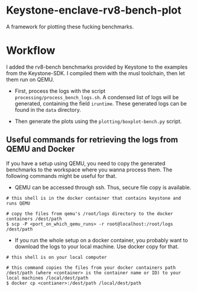 # Keystone-enclave-rv8-bench-plot
A framework for plotting these fucking benchmarks.

# Workflow
I added the rv8-bench benchmarks provided by Keystone to the examples from the Keystone-SDK. I compiled them with the musl toolchain, then let them run on QEMU. 

* First, process the logs with the script `processing/process_bench_logs.sh`. A condensed list of logs will be generated, containing the field `iruntime`. These generated logs can be found in the `data` directory.

* Then generate the plots using the `plotting/boxplot-bench.py` script.

## Useful commands for retrieving the logs from QEMU and Docker
If you have a setup using QEMU, you need to copy the generated benchmarks to the workspace where you wanna process them. The following commands might be useful for that.

 - QEMU can be accessed through ssh. Thus, secure file copy is available.
```
# this shell is in the docker container that contains keystone and runs QEMU

# copy the files from qemu's /root/logs directory to the docker containers /dest/path
$ scp -P <port_on_which_qemu_runs> -r root@localhost:/root/logs /dest/path
```
 - If you run the whole setup on a docker container, you probably want to download the logs to your local machine. Use docker copy for that.
```
# this shell is on your local computer

# this command copies the files from your docker containers path /dest/path (where <container> is the container name or ID) to your local machines /local/dest/path
$ docker cp <contianer>:/dest/path /local/dest/path
```